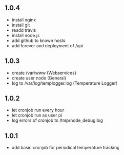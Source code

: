 1.0.4
---
 - install nginx
 - install git
 - readd travis
 - install node.js
 - add github to known hosts
 - add forever and deployment of /api

1.0.3
---
 - create /var/www (Webservices)
 - create user node (General)
 - log to /var/log/templogger.log (Temperature Logger)

1.0.2
---
 - let cronjob run every hour
 - let cronjob run as user pi
 - log errors of cronjob to /tmp/node_debug.log

1.0.1
---
 - add basic cronjob for periodical temperature tracking